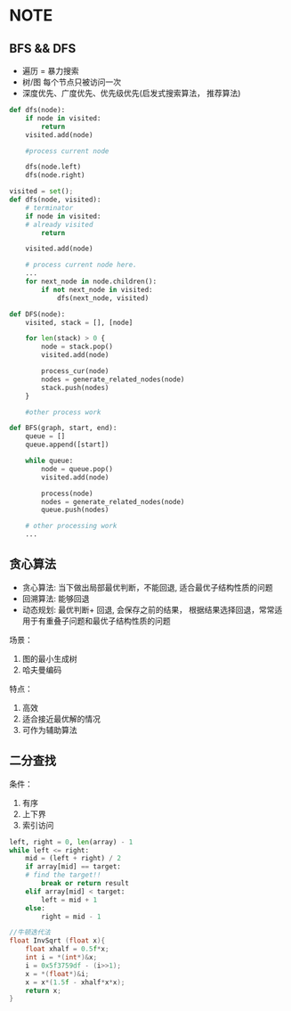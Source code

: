 # NOTE

## BFS && DFS

   * 遍历 = 暴力搜索
   * 树/图 每个节点只被访问一次
   * 深度优先、广度优先、优先级优先(启发式搜索算法， 推荐算法)

```python
def dfs(node):
    if node in visited:
        return
    visited.add(node)

    #process current node

    dfs(node.left)
    dfs(node.right)

visited = set();
def dfs(node, visited):
    # terminator
    if node in visited:
    # already visited
        return

    visited.add(node)

    # process current node here.
    ...
    for next_node in node.children():
        if not next_node in visited:
            dfs(next_node, visited)

def DFS(node):
    visited, stack = [], [node]

    for len(stack) > 0 {
        node = stack.pop()
        visited.add(node)

        process_cur(node)
        nodes = generate_related_nodes(node)
        stack.push(nodes)
    }

    #other process work
```

```python
def BFS(graph, start, end):
    queue = []
    queue.append([start])

    while queue:
        node = queue.pop()
        visited.add(node)

        process(node)
        nodes = generate_related_nodes(node)
        queue.push(nodes)

    # other processing work
    ...

```

## 贪心算法

* 贪心算法: 当下做出局部最优判断，不能回退, 适合最优子结构性质的问题
* 回溯算法: 能够回退
* 动态规划: 最优判断+ 回退, 会保存之前的结果， 根据结果选择回退，常常适用于有重叠子问题和最优子结构性质的问题

场景：

  1. 图的最小生成树
  2. 哈夫曼编码

特点：

   1. 高效
   2. 适合接近最优解的情况
   3. 可作为辅助算法

## 二分查找

条件：

   1. 有序
   2. 上下界
   3. 索引访问

```python
left, right = 0, len(array) - 1
while left <= right:
    mid = (left + right) / 2
    if array[mid] == target:
    # find the target!!
        break or return result
    elif array[mid] < target:
        left = mid + 1
    else:
        right = mid - 1
```

```c
//牛顿迭代法
float InvSqrt (float x){
    float xhalf = 0.5f*x;
    int i = *(int*)&x;
    i = 0x5f3759df - (i>>1);
    x = *(float*)&i;
    x = x*(1.5f - xhalf*x*x);
    return x;
}
```
